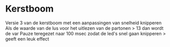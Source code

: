 # Kerstboom
Versie 3 van de kerstboom met een aanpassingen van snelheid knipperen
Als de waarde van de lus voor het uitlezen van de partonen > 13 dan wordt de var Pauze teregezet naar
100 msec zodat de led's snel gaan knipperen > geeft een leuk effect
